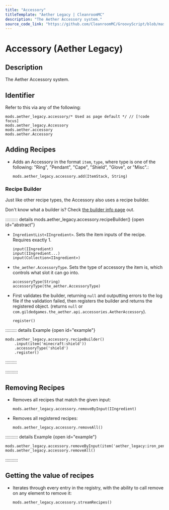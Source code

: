 ```yaml
---
title: "Accessory"
titleTemplate: "Aether Legacy | CleanroomMC"
description: "The Aether Accessory system."
source_code_link: "https://github.com/CleanroomMC/GroovyScript/blob/master/src/main/java/com/cleanroommc/groovyscript/compat/mods/aetherlegacy/Accessory.java"
---
```


# Accessory (Aether Legacy)

## Description

The Aether Accessory system.

## Identifier

Refer to this via any of the following:

```groovy:no-line-numbers {1}
mods.aether_legacy.accessory/* Used as page default */ // [!code focus]
mods.aether_legacy.Accessory
mods.aether.accessory
mods.aether.Accessory
```


## Adding Recipes

- Adds an Accessory in the format `item`, `type`, where type is one of the following: "Ring", "Pendant", "Cape", "Shield", "Glove", or "Misc".:

    ```groovy:no-line-numbers
    mods.aether_legacy.accessory.add(ItemStack, String)
    ```


### Recipe Builder

Just like other recipe types, the Accessory also uses a recipe builder.

Don't know what a builder is? Check [the builder info page](../../getting_started/builder.md) out.

:::::::::: details mods.aether_legacy.accessory.recipeBuilder() {open id="abstract"}
- `IngredientList<IIngredient>`. Sets the item inputs of the recipe. Requires exactly 1.

    ```groovy:no-line-numbers
    input(IIngredient)
    input(IIngredient...)
    input(Collection<IIngredient>)
    ```

- `the_aether.AccessoryType`. Sets the type of accessory the item is, which controls what slot it can go into.

    ```groovy:no-line-numbers
    accessoryType(String)
    accessoryType(the_aether.AccessoryType)
    ```

- First validates the builder, returning `null` and outputting errors to the log file if the validation failed, then registers the builder and returns the registered object. (returns `null` or `com.gildedgames.the_aether.api.accessories.AetherAccessory`).

    ```groovy:no-line-numbers
    register()
    ```

::::::::: details Example {open id="example"}
```groovy:no-line-numbers
mods.aether_legacy.accessory.recipeBuilder()
    .input(item('minecraft:shield'))
    .accessoryType('shield')
    .register()
```

:::::::::

::::::::::

## Removing Recipes

- Removes all recipes that match the given input:

    ```groovy:no-line-numbers
    mods.aether_legacy.accessory.removeByInput(IIngredient)
    ```

- Removes all registered recipes:

    ```groovy:no-line-numbers
    mods.aether_legacy.accessory.removeAll()
    ```

:::::::::: details Example {open id="example"}
```groovy:no-line-numbers
mods.aether_legacy.accessory.removeByInput(item('aether_legacy:iron_pendant'))
mods.aether_legacy.accessory.removeAll()
```

::::::::::

## Getting the value of recipes

- Iterates through every entry in the registry, with the ability to call remove on any element to remove it:

    ```groovy:no-line-numbers
    mods.aether_legacy.accessory.streamRecipes()
    ```

